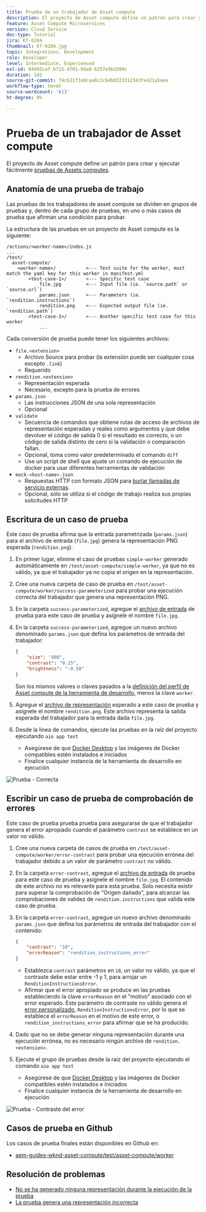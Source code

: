 ```yaml
---
title: Prueba de un trabajador de Asset compute
description: El proyecto de Asset compute define un patrón para crear y ejecutar fácilmente pruebas de los trabajadores de Asset compute.
feature: Asset Compute Microservices
version: Cloud Service
doc-type: Tutorial
jira: KT-6284
thumbnail: KT-6284.jpg
topic: Integrations, Development
role: Developer
level: Intermediate, Experienced
exl-id: 04992caf-b715-4701-94a8-6257e9bd300c
duration: 142
source-git-commit: f4c621f3a9caa8c2c64b8323312343fe421a5aee
workflow-type: tm+mt
source-wordcount: '613'
ht-degree: 0%

---
```


# Prueba de un trabajador de Asset compute

El proyecto de Asset compute define un patrón para crear y ejecutar fácilmente [pruebas de Assets computes](https://experienceleague.adobe.com/docs/asset-compute/using/extend/test-custom-application.html).

## Anatomía de una prueba de trabajo

Las pruebas de los trabajadores de asset compute se dividen en grupos de pruebas y, dentro de cada grupo de pruebas, en uno o más casos de prueba que afirman una condición para probar.

La estructura de las pruebas en un proyecto de Asset compute es la siguiente:

```
/actions/<worker-name>/index.js
...
/test/
  asset-compute/
    <worker-name>/           <--- Test suite for the worker, must match the yaml key for this worker in manifest.yml
        <test-case-1>/       <--- Specific test case 
            file.jpg         <--- Input file (ie. `source.path` or `source.url`)
            params.json      <--- Parameters (ie. `rendition.instructions`)
            rendition.png    <--- Expected output file (ie. `rendition.path`)
        <test-case-2>/       <--- Another specific test case for this worker
            ...
```

Cada conversión de prueba puede tener los siguientes archivos:

+ `file.<extension>`
   + Archivo Source para probar (la extensión puede ser cualquier cosa excepto `.link`)
   + Requerido
+ `rendition.<extension>`
   + Representación esperada
   + Necesario, excepto para la prueba de errores
+ `params.json`
   + Las instrucciones JSON de una sola representación
   + Opcional
+ `validate`
   + Secuencia de comandos que obtiene rutas de acceso de archivos de representación esperadas y reales como argumentos y que debe devolver el código de salida 0 si el resultado es correcto, o un código de salida distinto de cero si la validación o comparación fallan.
   + Opcional, toma como valor predeterminado el comando `diff`
   + Use un script de shell que ajuste un comando de ejecución de docker para usar diferentes herramientas de validación
+ `mock-<host-name>.json`
   + Respuestas HTTP con formato JSON para [burlar llamadas de servicio externas](https://www.mock-server.com/mock_server/creating_expectations.html).
   + Opcional, sólo se utiliza si el código de trabajo realiza sus propias solicitudes HTTP

## Escritura de un caso de prueba

Este caso de prueba afirma que la entrada parametrizada (`params.json`) para el archivo de entrada (`file.jpg`) genera la representación PNG esperada (`rendition.png`).

1. En primer lugar, elimine el caso de pruebas `simple-worker` generado automáticamente en `/test/asset-compute/simple-worker`, ya que no es válido, ya que el trabajador ya no copia el origen en la representación.
1. Cree una nueva carpeta de caso de prueba en `/test/asset-compute/worker/success-parameterized` para probar una ejecución correcta del trabajador que genera una representación PNG.
1. En la carpeta `success-parameterized`, agregue el [archivo de entrada](./assets/test/success-parameterized/file.jpg) de prueba para este caso de prueba y asígnele el nombre `file.jpg`.
1. En la carpeta `success-parameterized`, agregue un nuevo archivo denominado `params.json` que defina los parámetros de entrada del trabajador:

   ```json
   { 
       "size": "400",
       "contrast": "0.25",
       "brightness": "-0.50"
   }
   ```

   Son los mismos valores o claves pasados a la [definición del perfil de Asset compute de la herramienta de desarrollo](../develop/development-tool.md), menos la clave `worker`.

1. Agregue el [archivo de representación](./assets/test/success-parameterized/rendition.png) esperado a este caso de prueba y asígnele el nombre `rendition.png`. Este archivo representa la salida esperada del trabajador para la entrada dada `file.jpg`.
1. Desde la línea de comandos, ejecute las pruebas en la raíz del proyecto ejecutando `aio app test`
   + Asegúrese de que [Docker Desktop](../set-up/development-environment.md#docker) y las imágenes de Docker compatibles estén instalados e iniciados
   + Finalice cualquier instancia de la herramienta de desarrollo en ejecución

![Prueba - Correcta ](./assets/test/success-parameterized/result.png)

## Escribir un caso de prueba de comprobación de errores

Este caso de prueba prueba prueba para asegurarse de que el trabajador genera el error apropiado cuando el parámetro `contrast` se establece en un valor no válido.

1. Cree una nueva carpeta de casos de prueba en `/test/asset-compute/worker/error-contrast` para probar una ejecución errónea del trabajador debido a un valor de parámetro `contrast` no válido.
1. En la carpeta `error-contrast`, agregue el [archivo de entrada](./assets/test/error-contrast/file.jpg) de prueba para este caso de prueba y asígnele el nombre `file.jpg`. El contenido de este archivo no es relevante para esta prueba. Solo necesita existir para superar la comprobación de &quot;Origen dañado&quot;, para alcanzar las comprobaciones de validez de `rendition.instructions` que valida este caso de prueba.
1. En la carpeta `error-contrast`, agregue un nuevo archivo denominado `params.json` que defina los parámetros de entrada del trabajador con el contenido:

   ```json
   {
       "contrast": "10",
       "errorReason": "rendition_instructions_error"
   }
   ```

   + Establezca `contrast` parámetros en `10`, un valor no válido, ya que el contraste debe estar entre -1 y 1, para arrojar un `RenditionInstructionsError`.
   + Afirmar que el error apropiado se produce en las pruebas estableciendo la clave `errorReason` en el &quot;motivo&quot; asociado con el error esperado. Este parámetro de contraste no válido genera el [error personalizado](../develop/worker.md#errors), `RenditionInstructionsError`, por lo que se establece el `errorReason` en el motivo de este error, o `rendition_instructions_error` para afirmar que se ha producido.

1. Dado que no se debe generar ninguna representación durante una ejecución errónea, no es necesario ningún archivo de `rendition.<extension>`.
1. Ejecute el grupo de pruebas desde la raíz del proyecto ejecutando el comando `aio app test`
   + Asegúrese de que [Docker Desktop](../set-up/development-environment.md#docker) y las imágenes de Docker compatibles estén instalados e iniciados
   + Finalice cualquier instancia de la herramienta de desarrollo en ejecución

![Prueba - Contraste del error](./assets/test/error-contrast/result.png)

## Casos de prueba en Github

Los casos de prueba finales están disponibles en Github en:

+ [aem-guides-wknd-asset-compute/test/asset-compute/worker](https://github.com/adobe/aem-guides-wknd-asset-compute/tree/master/test/asset-compute/worker)

## Resolución de problemas

+ [No se ha generado ninguna representación durante la ejecución de la prueba](../troubleshooting.md#test-no-rendition-generated)
+ [La prueba genera una representación incorrecta](../troubleshooting.md#tests-generates-incorrect-rendition)
